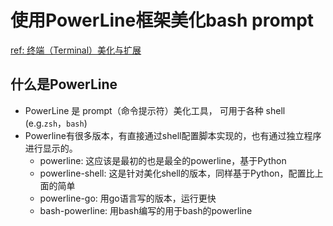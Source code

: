 # 使用PowerLine框架美化bash prompt  
[ref: 终端（Terminal）美化与扩展](https://zyxin.xyz/blog/2019-07/BeautifyTerminal/)

## 什么是PowerLine
- PowerLine 是 prompt（命令提示符）美化工具， 可用于各种 shell (e.g.`zsh`，`bash`)   
- Powerline有很多版本，有直接通过shell配置脚本实现的，也有通过独立程序进行显示的。
  - powerline: 这应该是最初的也是最全的powerline，基于Python
  - powerline-shell: 这是针对美化shell的版本，同样基于Python，配置比上面的简单
  - powerline-go: 用go语言写的版本，运行更快
  - bash-powerline: 用bash编写的用于bash的powerline
